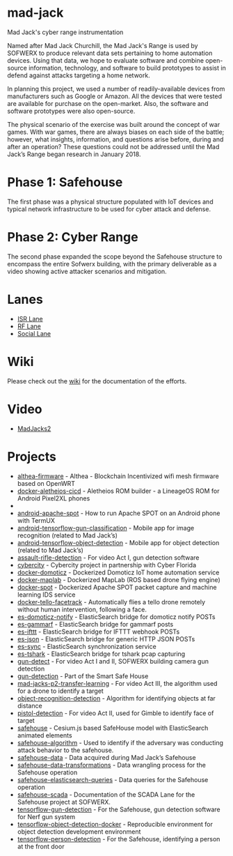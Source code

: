 # mad-jack

Mad Jack's cyber range instrumentation

Named after Mad Jack Churchill, the Mad Jack's Range is used by SOFWERX to produce relevant data sets pertaining to home automation devices. Using that data, we hope to evaluate software and combine open-source information, technology, and software to build prototypes to assist in defend against attacks targeting a home network.

In planning this project, we used a number of readily-available devices from manufacturers such as Google or Amazon. All the devices that were tested are available for purchase on the open-market. Also, the software and software prototypes were also open-source.

The physical scenario of the exercise was built around the concept of war games. With war games, there are always biases on each side of the battle; however, what insights, information, and questions arise before, during and after an operation? These questions could not be addressed until the Mad Jack’s Range began research in January 2018.

# Phase 1: Safehouse

The first phase was a physical structure populated with IoT devices and typical network infrastructure to be used for cyber attack and defense.

# Phase 2: Cyber Range

The second phase expanded the scope beyond the Safehouse structure to encompass the entire Sofwerx building, with the primary deliverable as a video showing active attacker scenarios and mitigation.

# Lanes

- [ISR Lane](irs-lane)
- [RF Lane](rf-lane)
- [Social Lane](social-lane)

# Wiki

Please check out the [wiki](https://github.com/sofwerx/mad-jack/wiki) for the documentation of the efforts.

# Video

- [MadJacks2](MadJacks2.md)

# Projects

- [althea-firmware](https://github.com/sofwerx/althea-firmware) - Althea - Blockchain Incentivized wifi mesh firmware based on OpenWRT
- [docker-aletheios-cicd](https://github.com/sofwerx/docker-aletheios-cicd) - Aletheios ROM builder - a LineageOS ROM for Android Pixel2XL phones
- 
- [android-apache-spot](https://github.com/sofwerx/android-apache-spot) - How to run Apache SPOT on an Android phone with TermUX
- [android-tensorflow-gun-classification](https://github.com/sofwerx/android-tensorflow-gun-classification) - Mobile app for image recognition (related to Mad Jack’s)
- [android-tensorflow-object-detection](https://github.com/sofwerx/android-tensorflow-object-detection) - Mobile app for object detection (related to Mad Jack’s)
- [assault-rifle-detection](https://github.com/sofwerx/assault-rifle-detection) - For video Act I, gun detection software
- [cybercity](https://github.com/sofwerx/cybercity) - Cybercity project in partnership with Cyber Florida
- [docker-domoticz](https://github.com/sofwerx/docker-domoticz) - Dockerized Domoticz IoT home automation service
- [docker-maplab](https://github.com/sofwerx/docker-maplab) - Dockerized MapLab (ROS based drone flying engine)
- [docker-spot](https://github.com/sofwerx/docker-spot) - Dockerized Apache SPOT packet capture and machine learning IDS service
- [docker-tello-facetrack](https://github.com/sofwerx/docker-tello-facetrack) - Automatically flies a tello drone remotely without human intervention, following a face.
- [es-domoticz-notify](https://github.com/sofwerx/es-domoticz-notify) - ElasticSearch bridge for domoticz notify POSTs
- [es-gammarf](https://github.com/sofwerx/es-gammarf) - ElasticSearch bridge for gammarf posts
- [es-ifttt](https://github.com/sofwerx/es-ifttt) - ElasticSearch bridge for IFTTT webhook POSTs
- [es-json](https://github.com/sofwerx/es-json) - ElasticSearch bridge for generic HTTP JSON POSTs
- [es-sync](https://github.com/sofwerx/es-sync) - ElasticSearch synchronization service
- [es-tshark](https://github.com/sofwerx/es-tshark) - ElasticSearch bridge for tshark pcap capturing
- [gun-detect](https://github.com/sofwerx/gun-detect) - For video Act I and II, SOFWERX building camera gun detection
- [gun-detection](https://github.com/sofwerx/gun-detection) - Part of the Smart Safe House
- [mad-jacks-p2-transfer-learning](https://github.com/sofwerx/mad-jacks-p2-transfer-learning) - For video Act III, the algorithm used for a drone to identify a target
- [object-recognition-detection](https://github.com/sofwerx/object-recognition-detection) - Algorithm for identifying objects at far distance
- [pistol-detection](https://github.com/sofwerx/pistol-detection) - For video Act II, used for Gimble to identify face of target	
- [safehouse](https://github.com/sofwerx/safehouse) - Cesium.js based SafeHouse model with ElasticSearch animated elements
- [safehouse-algorithm](https://github.com/sofwerx/safehouse-algorithm) - Used to identify if the adversary was conducting attack behavior to the safehouse. 
- [safehouse-data](https://github.com/sofwerx/safehouse-data) - Data acquired during Mad Jack’s Safehouse
- [safehouse-data-transformations](https://github.com/sofwerx/safehouse-data-transformations) - Data wrangling process for the Safehouse operation
- [safehouse-elasticsearch-queries](https://github.com/sofwerx/safehouse-elasticsearch-queries) - Data queries for the Safehouse operation
- [safehouse-scada](https://github.com/sofwerx/safehouse-scada) - Documentation of the SCADA Lane for the Safehouse project at SOFWERX.
- [tensorflow-gun-detection](https://github.com/sofwerx/tensorflow-gun-detection) - For the Safehouse, gun detection software for Nerf gun system
- [tensorflow-object-detection-docker](https://github.com/sofwerx/tensorflow-object-detection-docker) - Reproducible environment for object detection development environment
- [tensorflow-person-detection](https://github.com/sofwerx/tensorflow-person-detection) - For the Safehouse, identifying a person at the front door

